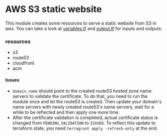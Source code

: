 # AWS S3 static website

This module creates some resources to serve a static website from S3 in aws.
You can take a look at [variables.tf](variables.tf) and [output.tf](output.tf) for inputs and outputs.

### resources

- s3
- route53
- cloudfront
- acm

#### Issues

- `domain_name` should point to the created route53 hosted zone name servers to validate the certificate. To do that, you need to run the module once and let the route53 is created. Then update your domain's name servers with newly created route53's name servers, wait for a while to be reflected and then apply one more time.
- After the certificate validation is completed, actual certificate status is changed from `PENDING_VALIDATION` to `ISSUED`. To reflect this update to terraform state, you need `terragrunt apply -refresh-only` at the end.
